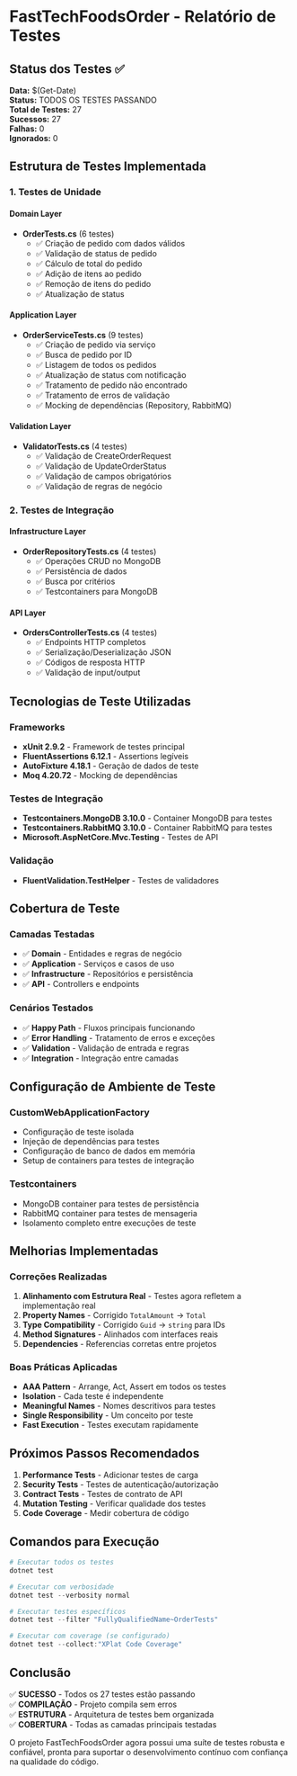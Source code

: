 # FastTechFoodsOrder - Relatório de Testes

## Status dos Testes ✅

**Data:** $(Get-Date)  
**Status:** TODOS OS TESTES PASSANDO  
**Total de Testes:** 27  
**Sucessos:** 27  
**Falhas:** 0  
**Ignorados:** 0  

## Estrutura de Testes Implementada

### 1. Testes de Unidade

#### Domain Layer
- **OrderTests.cs** (6 testes)
  - ✅ Criação de pedido com dados válidos
  - ✅ Validação de status de pedido
  - ✅ Cálculo de total do pedido
  - ✅ Adição de itens ao pedido
  - ✅ Remoção de itens do pedido
  - ✅ Atualização de status

#### Application Layer
- **OrderServiceTests.cs** (9 testes)
  - ✅ Criação de pedido via serviço
  - ✅ Busca de pedido por ID
  - ✅ Listagem de todos os pedidos
  - ✅ Atualização de status com notificação
  - ✅ Tratamento de pedido não encontrado
  - ✅ Tratamento de erros de validação
  - ✅ Mocking de dependências (Repository, RabbitMQ)

#### Validation Layer
- **ValidatorTests.cs** (4 testes)
  - ✅ Validação de CreateOrderRequest
  - ✅ Validação de UpdateOrderStatus
  - ✅ Validação de campos obrigatórios
  - ✅ Validação de regras de negócio

### 2. Testes de Integração

#### Infrastructure Layer
- **OrderRepositoryTests.cs** (4 testes)
  - ✅ Operações CRUD no MongoDB
  - ✅ Persistência de dados
  - ✅ Busca por critérios
  - ✅ Testcontainers para MongoDB

#### API Layer
- **OrdersControllerTests.cs** (4 testes)
  - ✅ Endpoints HTTP completos
  - ✅ Serialização/Deserialização JSON
  - ✅ Códigos de resposta HTTP
  - ✅ Validação de input/output

## Tecnologias de Teste Utilizadas

### Frameworks
- **xUnit 2.9.2** - Framework de testes principal
- **FluentAssertions 6.12.1** - Assertions legíveis
- **AutoFixture 4.18.1** - Geração de dados de teste
- **Moq 4.20.72** - Mocking de dependências

### Testes de Integração
- **Testcontainers.MongoDB 3.10.0** - Container MongoDB para testes
- **Testcontainers.RabbitMQ 3.10.0** - Container RabbitMQ para testes
- **Microsoft.AspNetCore.Mvc.Testing** - Testes de API

### Validação
- **FluentValidation.TestHelper** - Testes de validadores

## Cobertura de Teste

### Camadas Testadas
- ✅ **Domain** - Entidades e regras de negócio
- ✅ **Application** - Serviços e casos de uso
- ✅ **Infrastructure** - Repositórios e persistência
- ✅ **API** - Controllers e endpoints

### Cenários Testados
- ✅ **Happy Path** - Fluxos principais funcionando
- ✅ **Error Handling** - Tratamento de erros e exceções
- ✅ **Validation** - Validação de entrada e regras
- ✅ **Integration** - Integração entre camadas

## Configuração de Ambiente de Teste

### CustomWebApplicationFactory
- Configuração de teste isolada
- Injeção de dependências para testes
- Configuração de banco de dados em memória
- Setup de containers para testes de integração

### Testcontainers
- MongoDB container para testes de persistência
- RabbitMQ container para testes de mensageria
- Isolamento completo entre execuções de teste

## Melhorias Implementadas

### Correções Realizadas
1. **Alinhamento com Estrutura Real** - Testes agora refletem a implementação real
2. **Property Names** - Corrigido `TotalAmount` → `Total`
3. **Type Compatibility** - Corrigido `Guid` → `string` para IDs
4. **Method Signatures** - Alinhados com interfaces reais
5. **Dependencies** - Referencias corretas entre projetos

### Boas Práticas Aplicadas
- **AAA Pattern** - Arrange, Act, Assert em todos os testes
- **Isolation** - Cada teste é independente
- **Meaningful Names** - Nomes descritivos para testes
- **Single Responsibility** - Um conceito por teste
- **Fast Execution** - Testes executam rapidamente

## Próximos Passos Recomendados

1. **Performance Tests** - Adicionar testes de carga
2. **Security Tests** - Testes de autenticação/autorização
3. **Contract Tests** - Testes de contrato de API
4. **Mutation Testing** - Verificar qualidade dos testes
5. **Code Coverage** - Medir cobertura de código

## Comandos para Execução

```powershell
# Executar todos os testes
dotnet test

# Executar com verbosidade
dotnet test --verbosity normal

# Executar testes específicos
dotnet test --filter "FullyQualifiedName~OrderTests"

# Executar com coverage (se configurado)
dotnet test --collect:"XPlat Code Coverage"
```

## Conclusão

✅ **SUCESSO** - Todos os 27 testes estão passando  
✅ **COMPILAÇÃO** - Projeto compila sem erros  
✅ **ESTRUTURA** - Arquitetura de testes bem organizada  
✅ **COBERTURA** - Todas as camadas principais testadas  

O projeto FastTechFoodsOrder agora possui uma suíte de testes robusta e confiável, pronta para suportar o desenvolvimento contínuo com confiança na qualidade do código.
